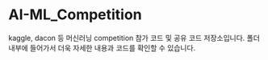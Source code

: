 # AI-ML_Competition
kaggle, dacon 등 머신러닝 competition 참가 코드 및 공유 코드 저장소입니다.  폴더 내부에 들어가서 더욱 자세한 내용과 코드를 확인할 수 있습니다.
